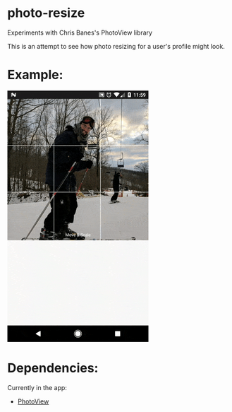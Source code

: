 # photo-resize

Experiments with Chris Banes's PhotoView library

This is an attempt to see how photo resizing for a user's profile might look.

# Example:

![example](https://github.com/kaeawc/photo-resize/blob/master/art/example.gif?raw=true)

# Dependencies:

Currently in the app:
* [PhotoView](https://github.com/chrisbanes/PhotoView)
